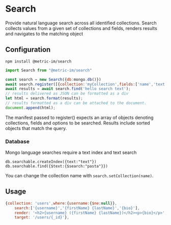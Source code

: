# Search

Provide natural language search across all identified collections. Search collects
values from a given set of collections and fields, renders results and navigates to
the matching object

## Configuration
```shell
npm install @metric-im/search
```
```javascript
import Search from "@metric-im/search"

const search = new Search({db:mongo.db()})
await search.register([{collection:'myCollection',fields:['name','text']}]);
await results = await search.find('hello search text');
// results delivered as JSON can be formatted as a div
let html = search.format(results);
// results formatted as a div can be attached to the document.
document.append(html);
```
The manifest passed to register() expects an array of objects denoting collections,
fields and options to be searched. Results include sorted objects that match the query.
### Database
Mongo language searches require a text index and text search
```shell
db.searchable.createIndex({text:"text"})
db.searchable.find({$text:{$search:"pasta"}})
```
You can change the collection name with `search.setCollection(name)`.

## Usage

```javascript
{collection: 'users',where:{username:{$ne:null}},
    search:['{username}','{firstName} {lastName}','{bio}'],
    render: '<h2>{username} ({firstName} {lastName})</h2><p>{bio}</p>',
    target: '/users/{_id}'},
```
